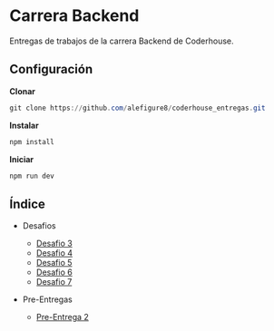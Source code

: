 # Carrera Backend

Entregas de trabajos de la carrera Backend de Coderhouse.

## Configuración

**Clonar**

```ps1
git clone https://github.com/alefigure8/coderhouse_entregas.git
```

**Instalar**

```ps1
npm install
```

**Iniciar**

```ps1
npm run dev
```

## Índice

- Desafios
  - [Desafio 3](https://github.com/alefigure8/coderhouse_entregas/tree/master/entrega_3)
  - [Desafio 4](https://github.com/alefigure8/coderhouse_entregas/tree/master/entrega_4)
  - [Desafio 5](https://github.com/alefigure8/coderhouse_entregas/tree/master/entrega_5)
  - [Desafio 6](https://github.com/alefigure8/coderhouse_entregas/tree/master/entrega_6)
  - [Desafio 7](https://github.com/alefigure8/coderhouse_entregas/tree/master/entrega_7)

- Pre-Entregas
  - [Pre-Entrega 2](https://github.com/alefigure8/coderhouse_entregas/tree/master/pre_entrega_final_2)
 
